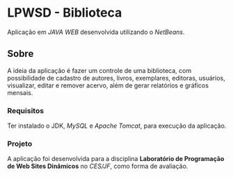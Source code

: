 # LPWSD - Biblioteca

Aplicação em *JAVA WEB* desenvolvida utilizando o *NetBeans*.

## Sobre

A ideia da aplicação é fazer um controle de uma biblioteca, com possibilidade de cadastro de autores, livros, exemplares, editoras, usuários, visualizar, editar e remover acervo, além de gerar relatórios e gráficos mensais.

### Requisitos

Ter instalado o JDK, *MySQL* e *Apache Tomcat*, para execução da aplicação. 

### Projeto

A aplicação foi desenvolvida para a disciplina **Laboratório de Programação de Web Sites Dinâmicos** no *CES/JF*, como forma de avaliação.